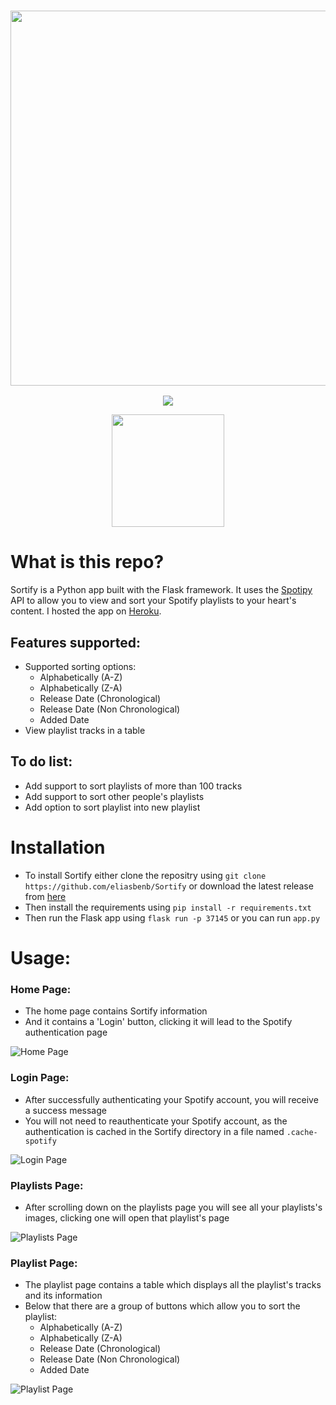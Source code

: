 <a href="#"><h3 align="center"><img src="https://i.ibb.co/V9xTH3D/Sortify-Header.png" width="600px"></h3></a>
<p align="center">
  <a href="https://github.com/eliasbenb/Sortify/releases/latest"><img src="https://img.shields.io/github/v/release/eliasbenb/Sortify?color=%231DB954&style=for-the-badge"></a>
</p>
<p align="center">
  <a href="https://eliasbenb.github.io"><img src="https://i.ibb.co/6mG3jFz/Produced-by-eliasbenb.png" width="180"></a>
</p>

# What is this repo?
Sortify is a Python app built with the Flask framework. It uses the [Spotipy](https://github.com/plamere/spotipy) API to allow you to view and sort your Spotify playlists to your heart's content. I hosted the app on [Heroku](https://eliasbenb-sortify.herokuapp.com/).


## Features supported:
- Supported sorting options:
	- Alphabetically (A-Z)
	- Alphabetically (Z-A)
	- Release Date (Chronological)
	- Release Date (Non Chronological)
	- Added Date
- View playlist tracks in a table

## To do list:
- Add support to sort playlists of more than 100 tracks
- Add support to sort other people's playlists
- Add option to sort playlist into new playlist

# Installation
- To install Sortify either clone the repositry using `git clone https://github.com/eliasbenb/Sortify` or download the latest release from [here](https://github.com/eliasbenb/Sortify/releases)
- Then install the requirements using `pip install -r requirements.txt`
- Then run the Flask app using `flask run -p 37145` or you can run `app.py`

# Usage:
### Home Page:
- The home page contains Sortify information
- And it contains a 'Login' button, clicking it will lead to the Spotify authentication page

![Home Page](https://user-images.githubusercontent.com/54410649/80301627-28692b00-87b6-11ea-9297-b235a9cc7f61.PNG)
### Login Page:
- After successfully authenticating your Spotify account, you will receive a success message
- You will not need to reauthenticate your Spotify account, as the authentication is cached in the Sortify directory in a file named `.cache-spotify`

![Login Page](https://user-images.githubusercontent.com/54410649/80301630-299a5800-87b6-11ea-871c-26563b8a16b1.PNG)
### Playlists Page:
- After scrolling down on the playlists page you will see all your playlists's images, clicking one will open that playlist's page

![Playlists Page](https://user-images.githubusercontent.com/54410649/80301631-2a32ee80-87b6-11ea-8286-5bfed445dfef.PNG)
### Playlist Page:
- The playlist page contains a table which displays all the playlist's tracks and its information
- Below that there are a group of buttons which allow you to sort the playlist:
	- Alphabetically (A-Z)
	- Alphabetically (Z-A)
	- Release Date (Chronological)
	- Release Date (Non Chronological)
	- Added Date

![Playlist Page](https://user-images.githubusercontent.com/54410649/80301632-2acb8500-87b6-11ea-8b8b-d286767000c1.PNG)

